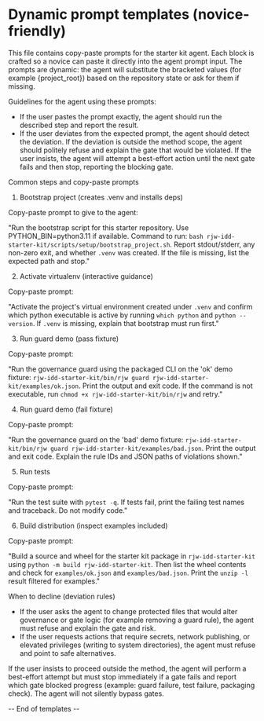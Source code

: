 # Dynamic prompt templates (novice-friendly)

This file contains copy-paste prompts for the starter kit agent. Each block is crafted so a novice can paste it directly into the agent prompt input. The prompts are dynamic: the agent will substitute the bracketed values (for example {project_root}) based on the repository state or ask for them if missing.

Guidelines for the agent using these prompts:
- If the user pastes the prompt exactly, the agent should run the described step and report the result.
- If the user deviates from the expected prompt, the agent should detect the deviation. If the deviation is outside the method scope, the agent should politely refuse and explain the gate that would be violated. If the user insists, the agent will attempt a best-effort action until the next gate fails and then stop, reporting the blocking gate.

Common steps and copy-paste prompts

1) Bootstrap project (creates .venv and installs deps)

Copy-paste prompt to give to the agent:

"Run the bootstrap script for this starter repository. Use PYTHON_BIN=python3.11 if available. Command to run: `bash rjw-idd-starter-kit/scripts/setup/bootstrap_project.sh`. Report stdout/stderr, any non-zero exit, and whether `.venv` was created. If the file is missing, list the expected path and stop."

2) Activate virtualenv (interactive guidance)

Copy-paste prompt:

"Activate the project's virtual environment created under `.venv` and confirm which python executable is active by running `which python` and `python --version`. If `.venv` is missing, explain that bootstrap must run first."

3) Run guard demo (pass fixture)

Copy-paste prompt:

"Run the governance guard using the packaged CLI on the 'ok' demo fixture: `rjw-idd-starter-kit/bin/rjw guard rjw-idd-starter-kit/examples/ok.json`. Print the output and exit code. If the command is not executable, run `chmod +x rjw-idd-starter-kit/bin/rjw` and retry."

4) Run guard demo (fail fixture)

Copy-paste prompt:

"Run the governance guard on the 'bad' demo fixture: `rjw-idd-starter-kit/bin/rjw guard rjw-idd-starter-kit/examples/bad.json`. Print the output and exit code. Explain the rule IDs and JSON paths of violations shown."

5) Run tests

Copy-paste prompt:

"Run the test suite with `pytest -q`. If tests fail, print the failing test names and traceback. Do not modify code."

6) Build distribution (inspect examples included)

Copy-paste prompt:

"Build a source and wheel for the starter kit package in `rjw-idd-starter-kit` using `python -m build rjw-idd-starter-kit`. Then list the wheel contents and check for `examples/ok.json` and `examples/bad.json`. Print the `unzip -l` result filtered for examples."

When to decline (deviation rules)

- If the user asks the agent to change protected files that would alter governance or gate logic (for example removing a guard rule), the agent must refuse and explain the gate and risk.
- If the user requests actions that require secrets, network publishing, or elevated privileges (writing to system directories), the agent must refuse and point to safe alternatives.

If the user insists to proceed outside the method, the agent will perform a best-effort attempt but must stop immediately if a gate fails and report which gate blocked progress (example: guard failure, test failure, packaging check). The agent will not silently bypass gates.

-- End of templates --

